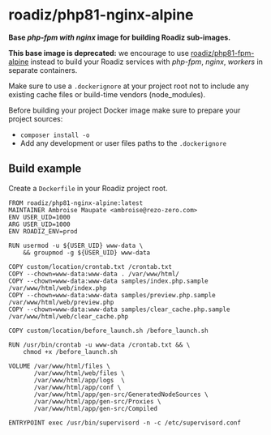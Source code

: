 # roadiz/php81-nginx-alpine
**Base *php-fpm with nginx* image for building Roadiz sub-images.**    

**This base image is deprecated:** we encourage to use [roadiz/php81-fpm-alpine](https://hub.docker.com/r/roadiz/php81-fpm-alpine) instead to build your Roadiz services with *php-fpm*, *nginx*, *workers* in separate containers.

Make sure to use a `.dockerignore` at your project root not to include any existing
cache files or build-time vendors (node_modules).

Before building your project Docker image make sure to prepare your project sources:

- `composer install -o`
- Add any development or user files paths to the `.dockerignore`

## Build example

Create a `Dockerfile` in your Roadiz project root.

```
FROM roadiz/php81-nginx-alpine:latest
MAINTAINER Ambroise Maupate <ambroise@rezo-zero.com>
ENV USER_UID=1000
ARG USER_UID=1000
ENV ROADIZ_ENV=prod

RUN usermod -u ${USER_UID} www-data \
    && groupmod -g ${USER_UID} www-data

COPY custom/location/crontab.txt /crontab.txt
COPY --chown=www-data:www-data . /var/www/html/
COPY --chown=www-data:www-data samples/index.php.sample /var/www/html/web/index.php
COPY --chown=www-data:www-data samples/preview.php.sample /var/www/html/web/preview.php
COPY --chown=www-data:www-data samples/clear_cache.php.sample /var/www/html/web/clear_cache.php

COPY custom/location/before_launch.sh /before_launch.sh

RUN /usr/bin/crontab -u www-data /crontab.txt && \
    chmod +x /before_launch.sh

VOLUME /var/www/html/files \
       /var/www/html/web/files \
       /var/www/html/app/logs  \
       /var/www/html/app/conf \
       /var/www/html/app/gen-src/GeneratedNodeSources \
       /var/www/html/app/gen-src/Proxies \
       /var/www/html/app/gen-src/Compiled

ENTRYPOINT exec /usr/bin/supervisord -n -c /etc/supervisord.conf
```
